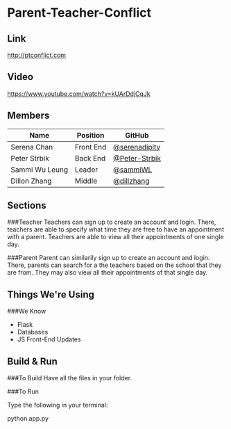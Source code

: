 # Parent-Teacher-Conflict

Link
----
http://ptconflict.com

Video
-----
https://www.youtube.com/watch?v=kUArDdjCqJk

Members 
-------
| Name           | Position  |                     GitHub                      |
|----------------|-----------|-------------------------------------------------|
| Serena Chan    | Front End |[@serenadipity](https://github.com/serenadipity) |
| Peter Strbik   | Back End  |[@Peter-Strbik](https://github.com/Peter-Strbik) |
| Sammi Wu Leung | Leader    |[@sammiWL](https://github.com/sammiWL)           |
| Dillon Zhang   | Middle    |[@dillzhang](https://github.com/dillzhang)       |


Sections
--------
###Teacher
  Teachers can sign up to create an account and login. There, teachers are able to specify what time they are free to have an appointment with a parent. Teachers are able to view all their appointments of one single day. 

###Parent
  Parent can similarily sign up to create an account and login. There, parents can search for a the teachers based on the school that they are from. They may also view all their appointments of that single day.
  
Things We're Using
------------------
###We Know
- Flask
- Databases
- JS Front-End Updates

Build & Run
-----------
###To Build
  Have all the files in  your folder.
  
###To Run

   Type the following in your terminal:
   
   python app.py

